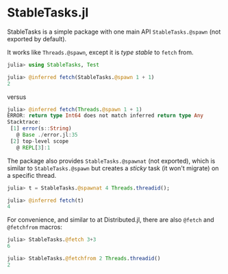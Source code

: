 # StableTasks.jl

StableTasks is a simple package with one main API `StableTasks.@spawn` (not exported by default). 

It works like `Threads.@spawn`, except it is *type stable* to `fetch` from.

``` julia
julia> using StableTasks, Test

julia> @inferred fetch(StableTasks.@spawn 1 + 1)
2
```
versus

``` julia
julia> @inferred fetch(Threads.@spawn 1 + 1)
ERROR: return type Int64 does not match inferred return type Any
Stacktrace:
 [1] error(s::String)
   @ Base ./error.jl:35
 [2] top-level scope
   @ REPL[3]:1
```

The package also provides `StableTasks.@spawnat` (not exported), which is similar to `StableTasks.@spawn` but creates a *sticky* task (it won't migrate) on a specific thread.

```julia
julia> t = StableTasks.@spawnat 4 Threads.threadid();

julia> @inferred fetch(t)
4
```

For convenience, and similar to at Distributed.jl, there are also `@fetch` and `@fetchfrom` macros:

```julia
julia> StableTasks.@fetch 3+3
6

julia> StableTasks.@fetchfrom 2 Threads.threadid()
2
```
